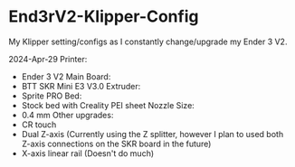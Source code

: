 # End3rV2-Klipper-Config
My Klipper setting/configs as I constantly change/upgrade my Ender 3 V2.

2024-Apr-29
Printer: 
 - Ender 3 V2
Main Board:
 - BTT SKR Mini E3 V3.0
Extruder:
 - Sprite PRO
Bed:
 - Stock bed with Creality PEI sheet
Nozzle Size:
 - 0.4 mm
Other upgrades:
 - CR touch
 - Dual Z-axis (Currently using the Z splitter, however I plan to used both Z-axis connections on the SKR board in the future)
 - X-axis linear rail (Doesn't do much) 
